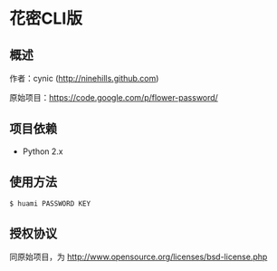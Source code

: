 花密CLI版
=========

概述
----
作者：cynic (<http://ninehills.github.com>)

原始项目：<https://code.google.com/p/flower-password/>

项目依赖
--------
* Python 2.x

使用方法
--------

    $ huami PASSWORD KEY

授权协议
--------

同原始项目，为 <http://www.opensource.org/licenses/bsd-license.php>


